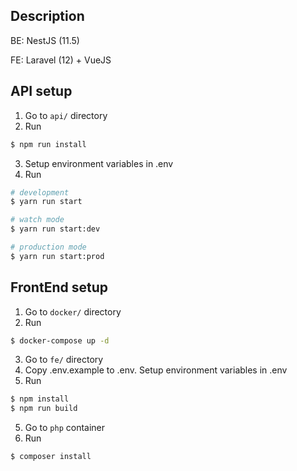 ## Description

BE: NestJS (11.5)

FE: Laravel (12) + VueJS

## API setup
1. Go to ``api/`` directory
2. Run 
```bash
$ npm run install
```
3. Setup environment variables in .env
4. Run
```bash
# development
$ yarn run start

# watch mode
$ yarn run start:dev

# production mode
$ yarn run start:prod
```

## FrontEnd setup
1. Go to ``docker/`` directory
2. Run
```bash
$ docker-compose up -d
```
3. Go to ``fe/`` directory
4. Copy .env.example to .env. Setup environment variables in .env
5. Run
```bash
$ npm install
$ npm run build
```
5. Go to ``php`` container
6. Run
```bash
$ composer install
```
